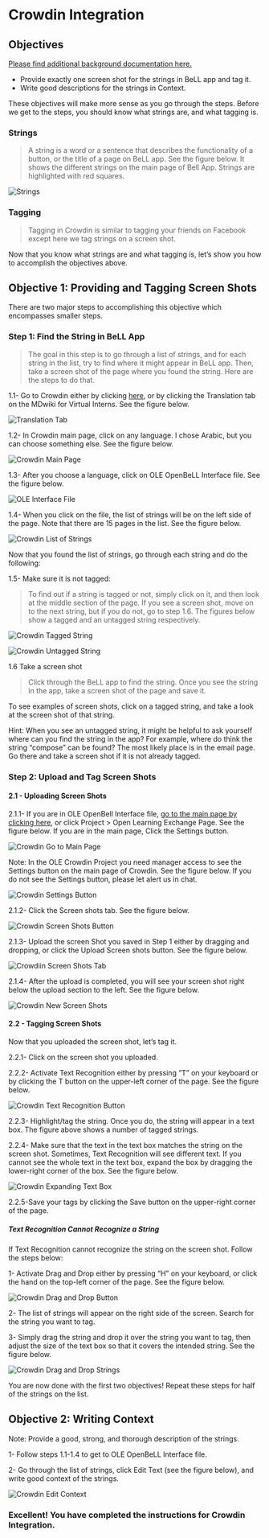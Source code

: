 # Crowdin Integration

## Objectives

[Please find additional background documentation here.](https://docs.google.com/document/d/1gsDmBSq5Tu1G_Ei1CfTRUuvvwpAWUPhHYr2UYESwISI)

* Provide exactly one screen shot for the strings in BeLL app and tag it.
* Write good descriptions for the strings in Context.

These objectives will make more sense as you go through the steps. Before we get to the steps, you should know what strings are, and what tagging is. 

### Strings

>A string is a word or a sentence that describes the functionality of a button, or the title of a page on BeLL app. See the figure below. It shows the different strings on the main page of Bell App. Strings are highlighted with red squares.

![Strings](images/rbts-crowdin-strings.png)

### Tagging

>Tagging in Crowdin is similar to tagging your friends on Facebook except here we tag strings on a screen shot.

Now that you know what strings are and what tagging is, let’s show you how to accomplish the objectives above.

## Objective 1: Providing and Tagging Screen Shots

There are two major steps to accomplishing this objective which encompasses smaller steps.

### Step 1: Find the String in BeLL App

>The goal in this step is to go through a list of strings, and for each string in the list, try to find where it might appear in BeLL app. Then, take a screen shot of the page where you found the string. Here are the steps to do that.

1.1- Go to Crowdin either by clicking [here](https://crowdin.com/project/open-learning-exchange/invite), or by clicking the Translation tab on the MDwiki for Virtual Interns. See the figure below.

![Translation Tab](images/rbts-crowdin-translation-tab.png)

1.2- In Crowdin main page, click on any language. I chose Arabic, but you can choose something else. See the figure below.

![Crowdin Main Page](images/rbts-crowdin-main.png)

1.3- After you choose a language, click on OLE OpenBeLL Interface file. See the figure below.

![OLE Interface File](images/rbts-crowdin-translation-page.png)

1.4- When you click on the file, the list of strings will be on the left side of the page. Note that there are 15 pages in the list. See the figure below.

![Crowdin List of Strings](images/rbts-crowdin-strings-list.png)

Now that you found the list of strings, go through each string and do the following:

1.5- Make sure it is not tagged:

>To find out if a string is tagged or not, simply click on it, and then look at the middle section of the page. If you see a screen shot, move on to the next string, but if you do not, go to step 1.6. The figures below show a tagged and an untagged string respectively.

![Crowdin Tagged String](images/rbts-crowdin-string-tagged.png)

![Crowdin Untagged String](images/rbts-crowdin-string-untagged.png)

1.6 Take a screen shot

>Click through the BeLL app to find the string. Once you see the string in the app, take a screen shot of the page and save it.

To see examples of screen shots, click on a tagged string, and take a look at the screen shot of that string.

Hint: When you see an untagged string, it might be helpful to ask yourself where can you find the string in the app? For example, where do think the string “compose” can be found? The most likely place is in the email page. Go there and take a screen shot if it is not already tagged. 

### Step 2: Upload and Tag Screen Shots

#### 2.1 - Uploading Screen Shots

2.1.1- If you are in OLE OpenBell Interface file, [go to the main page by clicking here](https://crowdin.com/project/open-learning-exchange?auto_accepted=13039143), or click Project > Open Learning Exchange Page. See the figure below. If you are in the main page, Click the Settings button.

![Crowdin Go to Main Page](images/rbts-crowdin-go-to-main-page.png)

Note: In the OLE Crowdin Project you need manager access to see the Settings button on the main page of Crowdin. See the figure below. If you do not see the Settings button, please let alert us in chat.

![Crowdin Settings Button](images/rbts-crowdin-settings-button.png)

2.1.2- Click the Screen shots tab. See the figure below.

![Crowdin Screen Shots Button](images/rbts-crowdin-screen-shots-button.png)

2.1.3- Upload the screen Shot you saved in Step 1 either by dragging and dropping, or click the Upload Screen shots button. See the figure below.

![Crowdiin Screen Shots Tab](images/rbts-crowdini-screen-shots-tab.png)

2.1.4- After the upload is completed, you will see your screen shot right below the upload section to the left. See the figure below.

![Crowdin New Screen Shots](images/rbts-crowdin-new-screen-shot.png)

#### 2.2 - Tagging Screen Shots

Now that you uploaded the screen shot, let’s tag it.

2.2.1- Click on the screen shot you uploaded.

2.2.2- Activate Text Recognition either by pressing “T” on your keyboard or by clicking the T button on the upper-left corner of the page. See the figure below.

![Crowdin Text Recognition Button](images/rbts-crowdin-text-recognition.png)

2.2.3- Highlight/tag the string. Once you do, the string will appear in a text box. The figure above shows a number of tagged strings.

2.2.4- Make sure that the text in the text box matches the string on the screen shot. Sometimes, Text Recognition will see different text. If you cannot see the whole text in the text box, expand the box by dragging the lower-right corner of the box. See the figure below.

![Crowdin Expanding Text Box](images/rbts-crowdin-expanding-text-box.png)

2.2.5-Save your tags by clicking the Save button on the upper-right corner of the page.

##### Text Recognition Cannot Recognize a String

If Text Recognition cannot recognize the string on the screen shot. Follow the steps below:

1- Activate Drag and Drop either by pressing “H” on your keyboard, or click the hand on the top-left corner of the page. See the figure below.

![Crowdin Drag and Drop Button](images/rbts-crowdin-drag-and-drop.png)

2- The list of strings will appear on the right side of the screen. Search for the string you want to tag.

3- Simply drag the string and drop it over the string you want to tag, then adjust the size of the text box so that it covers the intended string. See the figure below.

![Crowdin Drag and Drop Strings](images/rbts-crowdin-drag-and-drop-strings.png)

You are now done with the first two objectives! Repeat these steps for half of the strings on the list. 

## Objective 2: Writing Context

Note: Provide a good, strong, and thorough description of the strings.

1- Follow steps 1.1-1.4 to get to OLE OpenBeLL Interface file.

2- Go through the list of strings, click Edit Text (see the figure below), and write good context of the strings.

![Crowdin Edit Context](images/rbts-crowdin-edit-context.png)

### Excellent! You have completed the instructions for Crowdin Integration.